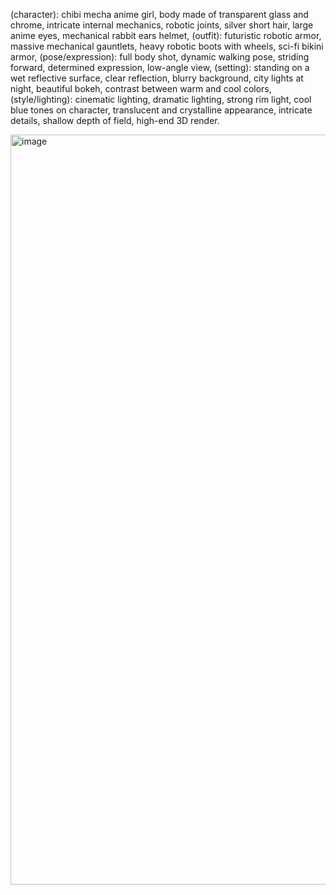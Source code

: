 (character): chibi mecha anime girl, body made of transparent glass and chrome, intricate internal mechanics, robotic joints, silver short hair, large anime eyes, mechanical rabbit ears helmet,
(outfit): futuristic robotic armor, massive mechanical gauntlets, heavy robotic boots with wheels, sci-fi bikini armor,
(pose/expression): full body shot, dynamic walking pose, striding forward, determined expression, low-angle view,
(setting): standing on a wet reflective surface, clear reflection, blurry background, city lights at night, beautiful bokeh, contrast between warm and cool colors,
(style/lighting): cinematic lighting, dramatic lighting, strong rim light, cool blue tones on character, translucent and crystalline appearance, intricate details, shallow depth of field, high-end 3D render.

<img width="904" height="1200" alt="image" src="https://github.com/user-attachments/assets/31be671b-c6b8-471b-9e09-103deeb5bd0f" />
